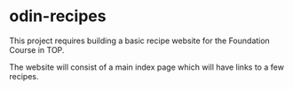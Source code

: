 # odin-recipes
This project requires building a basic recipe website for the Foundation Course in TOP.

The website will consist of a main index page which will have links to a few recipes.